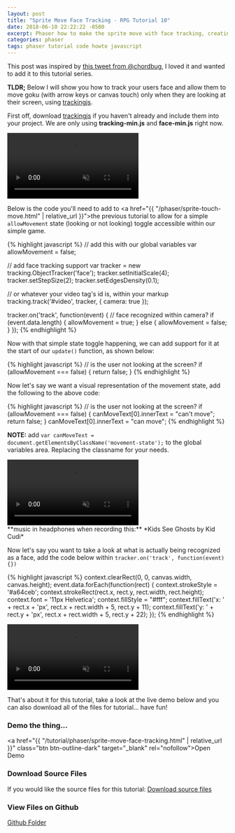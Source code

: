 ```yaml
---
layout: post
title: "Sprite Move Face Tracking - RPG Tutorial 10"
date: 2018-06-10 22:22:22 -0500
excerpt: Phaser how to make the sprite move with face tracking, creating a RPG Tutorial 10
categories: phaser
tags: phaser tutorial code howto javascript
---
```


This post was inspired by [this tweet from @chordbug](https://twitter.com/chordbug/status/1005701513719754752), I loved it and wanted to add it to this tutorial series.

**TLDR;** Below I will show you how to track your users face and allow them to move goku (with arrow keys or canvas touch) only when they are looking at their screen, using [trackingjs](https://trackingjs.com/).

First off, download [trackingjs](https://trackingjs.com/) if you haven't already and include them into your project. We are only using **tracking-min.js** and **face-min.js** right now.

<div class="video-wrapper">
  <video class="video" autoplay loop muted playsinline>
    <source src="/assets/videos/phaser/face-tracking/goku-moves.mp4" type="video/mp4">
  </video>
</div>

Below is the code you'll need to add to <a href="{{ "/phaser/sprite-touch-move.html" | relative_url }}">the previous tutorial</a> to allow for a simple `allowMovement` state (looking or not looking) toggle accessible within our simple game.

{% highlight javascript %}
// add this with our global variables
var allowMovement = false;

// add face tracking support
var tracker = new tracking.ObjectTracker('face');
tracker.setInitialScale(4);
tracker.setStepSize(2);
tracker.setEdgesDensity(0.1);


// or whatever your video tag's id is, within your markup
tracking.track('#video', tracker, { camera: true });

tracker.on('track', function(event) {
  // face recognized within camera?
  if (event.data.length) {
    allowMovement = true;
  } else {
    allowMovement = false;
  }
});
{% endhighlight %}

Now with that simple state toggle happening, we can add support for it at the start of our `update()` function, as shown below:

{% highlight javascript %}
// is the user not looking at the screen?
if (allowMovement === false) {
  return false;
}
{% endhighlight %}

Now let's say we want a visual representation of the movement state, add the following to the above code:

{% highlight javascript %}
// is the user not looking at the screen?
if (allowMovement === false) {
  canMoveText[0].innerText = "can't move";
  return false;
}
canMoveText[0].innerText = "can move";
{% endhighlight %}

**NOTE:** add `var canMoveText = document.getElementsByClassName('movement-state');` to the global variables area. Replacing the classname for your needs.

<div class="video-wrapper">
  <video class="video" autoplay loop muted playsinline>
    <source src="/assets/videos/phaser/face-tracking/goku-moves-2.mp4" type="video/mp4">
  </video>
</div>
**music in headphones when recording this:** *Kids See Ghosts by Kid Cudi*

Now let's say you want to take a look at what is actually being recognized as a face, add the code below within `tracker.on('track', function(event) {})`

{% highlight javascript %}
context.clearRect(0, 0, canvas.width, canvas.height);
event.data.forEach(function(rect) {
  context.strokeStyle = '#a64ceb';
  context.strokeRect(rect.x, rect.y, rect.width, rect.height);
  context.font = '11px Helvetica';
  context.fillStyle = "#fff";
  context.fillText('x: ' + rect.x + 'px', rect.x + rect.width + 5, rect.y + 11);
  context.fillText('y: ' + rect.y + 'px', rect.x + rect.width + 5, rect.y + 22);
});
{% endhighlight %}

<div class="video-wrapper">
  <video class="video" autoplay loop muted playsinline>
    <source src="/assets/videos/phaser/face-tracking/goku-moves-3.mp4" type="video/mp4">
  </video>
</div>


That's about it for this tutorial, take a look at the live demo below and you can also download all of the files for tutorial... have fun!

### Demo the thing...
<a href="{{ "/tutorial/phaser/sprite-move-face-tracking.html" | relative_url }}" class="btn btn-outline-dark" target="_blank" rel="nofollow">Open Demo</a>  

### Download Source Files
If you would like the source files for this tutorial: <a href="/assets/downloads/phaser/sprite-move-face-tracking-tutorial_blog.calebnance.com.zip" class="btn btn-outline-dark" download>Download source files</a>

### View Files on Github
<a href="https://github.com/calebnance/blog-calebnance_phaser-tutorials/tree/master/10-sprite-move-face-tracking" class="btn btn-outline-dark">Github Folder</a>
